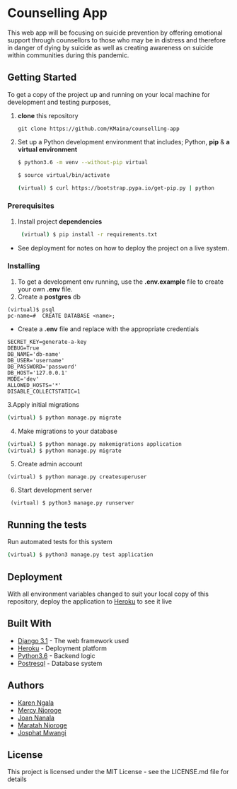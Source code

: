 # Counselling App
This web app will be focusing on suicide prevention by offering emotional support through counsellors to those who may be in distress and therefore in danger of dying by suicide as well as creating awareness on suicide within communities during this pandemic.

## Getting Started

To get a copy of the project up and running on your local machine for development and testing purposes, 
1. **clone** this repository 
   ``` 
   git clone https://github.com/KMaina/counselling-app
   ```
2. Set up a Python development environment that includes; Python, **pip** & **a virtual environment** 
   ```bash
   $ python3.6 -m venv --without-pip virtual

   $ source virtual/bin/activate

   (virtual) $ curl https://bootstrap.pypa.io/get-pip.py | python
   ```

### Prerequisites

1. Install project **dependencies**
   ```sh
    (virtual) $ pip install -r requirements.txt
    ```
* See deployment for notes on how to deploy the project on a live system.

### Installing

1.  To get a development env running, use the **.env.example** file to create your own **.env** file.
2.  Create a **postgres** db
```
(virtual)$ psql
pc-name=#  CREATE DATABASE <name>;
```
   *  Create a **.env** file and replace with the appropriate credentials
```
SECRET_KEY=generate-a-key
DEBUG=True
DB_NAME='db-name'
DB_USER='username'
DB_PASSWORD='password'
DB_HOST='127.0.0.1'
MODE='dev'
ALLOWED_HOSTS='*'
DISABLE_COLLECTSTATIC=1 
```

3.Apply initial migrations
```sh 
(virtual) $ python manage.py migrate 
```
4. Make migrations to your database
```sh
(virtual) $ python manage.py makemigrations application
(virtual) $ python manage.py migrate
```
5. Create admin account
```
(virtual) $ python manage.py createsuperuser
```
6.  Start development server
```
 (virtual) $ python3 manage.py runserver
 ```

## Running the tests

Run automated tests for this system

```sh
(virtual) $ python3 manage.py test application
```

## Deployment

With all environment variables changed to suit your local copy of this repository, deploy the application to [Heroku](https://medium.com/@hdsingh13/deploying-django-app-on-heroku-with-postgres-as-backend-b2f3194e8a43) to see it live

## Built With

* [Django 3.1](https://www.djangoproject.com/) - The web framework used
* [Heroku](https://www.heroku.com/platform) -  Deployment platform
* [Python3.6](https://www.python.org/) - Backend logic
* [Postresql](https://www.postgresql.org/) - Database system


## Authors

* [Karen Ngala](https://github.com/KarenNgala)
* [Mercy Njoroge](https://github.com/Mercy-Njoroge)
* [Joan Nanala ](https://github.com/kangalah)
* [Maratah Njoroge](https://github.com/MaratahNjoroge)
* [Josphat Mwangi](https://github.com/josphat-mwangi)


## License

This project is licensed under the MIT License - see the LICENSE.md file for details